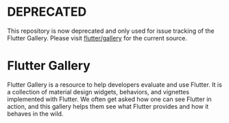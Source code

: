# DEPRECATED

This repository is now deprecated and only used for issue tracking of the
Flutter Gallery. Please visit [flutter/gallery](https://github.com/flutter/gallery/)
for the current source.

# Flutter Gallery

Flutter Gallery is a resource to help developers evaluate and use Flutter.
It is a collection of material design widgets, behaviors, and vignettes
implemented with Flutter. We often get asked how one can see Flutter in
action, and this gallery helps them see what Flutter provides and how it
behaves in the wild.
